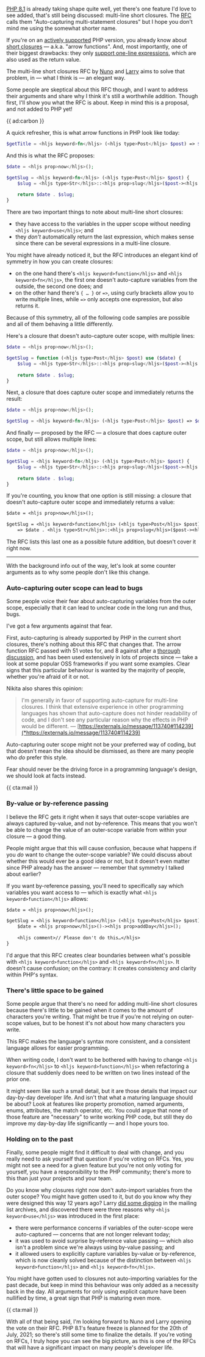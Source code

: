 [PHP 8.1](/blog/new-in-php-81) is already taking shape quite well, yet there's one feature I'd love to see added, that's still being discussed: multi-line short closures. The [RFC](*https://wiki.php.net/rfc/auto-capture-closure) calls them "Auto-capturing multi-statement closures" but I hope you don't mind me using the somewhat shorter name.

If you're on an [actively supported](*https://www.php.net/supported-versions.php) PHP version, you already know about [short closures](/blog/short-closures-in-php) — a.k.a. "arrow functions". And, most importantly, one of their biggest drawbacks: they only [support one-line expressions](/blog/short-closures-in-php#no-multi-line), which are also used as the return value.

The multi-line short closures RFC by [Nuno](*https://twitter.com/enunomaduro) and [Larry](*https://twitter.com/crell) aims to solve that problem, in — what I think is — an elegant way.

Some people are skeptical about this RFC though, and I want to address their arguments and share why I think it's still a worthwhile addition. Though first, I'll show you what the RFC is about. Keep in mind this is a proposal, and not added to PHP yet!  

{{ ad:carbon }}

A quick refresher, this is what arrow functions in PHP look like today: 

```php
$getTitle = <hljs keyword>fn</hljs> (<hljs type>Post</hljs> $post) => $post-><hljs prop>title</hljs>;
```

And this is what the RFC proposes:

```php
$date = <hljs prop>now</hljs>();

$getSlug = <hljs keyword>fn</hljs> (<hljs type>Post</hljs> $post) {
    $slug = <hljs type>Str</hljs>::<hljs prop>slug</hljs>($post-><hljs prop>title</hljs>);
    
    return $date . $slug;
}
```

There are two important things to note about multi-line short closures:

- they have access to the variables in the upper scope without needing `<hljs keyword>use</hljs>`; and
- they _don't_ automatically return the last expression, which makes sense since there can be several expressions in a multi-line closure.

You might have already noticed it, but the RFC introduces an elegant kind of symmetry in how you can create closures:

- on the one hand there's `<hljs keyword>function</hljs>` and `<hljs keyword>fn</hljs>`, the first one doesn't auto-capture variables from the outside, the second one does; and
- on the other hand there's `{ … }` or `=>`, using curly brackets allow you to write multiple lines, while `=>` only accepts one expression, but also returns it.

Because of this symmetry, all of the following code samples are possible and all of them behaving a little differently.

Here's a closure that doesn't auto-capture outer scope, with multiple lines:

```php
$date = <hljs prop>now</hljs>();

$getSlug = function (<hljs type>Post</hljs> $post) use ($date) {
    $slug = <hljs type>Str</hljs>::<hljs prop>slug</hljs>($post-><hljs prop>title</hljs>);
    
    return $date . $slug;
}
```

Next, a closure that does capture outer scope and immediately returns the result:

```php
$date = <hljs prop>now</hljs>();

$getSlug = <hljs keyword>fn</hljs> (<hljs type>Post</hljs> $post) => $date . <hljs type>Str</hljs>::<hljs prop>slug</hljs>($post-><hljs prop>title</hljs>);
```

And finally — proposed by the RFC — a closure that does capture outer scope, but still allows multiple lines:

```php
$date = <hljs prop>now</hljs>();

$getSlug = <hljs keyword>fn</hljs> (<hljs type>Post</hljs> $post) {
    $slug = <hljs type>Str</hljs>::<hljs prop>slug</hljs>($post-><hljs prop>title</hljs>);
    
    return $date . $slug;
}
```

If you're counting, you know that one option is still missing: a closure that doesn't auto-capture outer scope and immediately returns a value:

```txt
$date = <hljs prop>now</hljs>();

$getSlug = <hljs keyword>function</hljs> (<hljs type>Post</hljs> $post) <hljs keyword>use</hljs> ($date) 
    => $date . <hljs type>Str</hljs>::<hljs prop>slug</hljs>($post-><hljs prop>title</hljs>);
```

The RFC lists this last one as a possible future addition, but doesn't cover it right now.

---

With the background info out of the way, let's look at some counter arguments as to why some people don't like this change.

### Auto-capturing outer scope can lead to bugs

Some people voice their fear about auto-capturing variables from the outer scope, especially that it can lead to unclear code in the long run and thus, bugs.

I've got a few arguments against that fear.

First, auto-capturing is already supported by PHP in the current short closures, there's nothing about this RFC that changes that. The arrow function RFC passed with 51 votes for, and 8 against after a [thorough discussion](*https://externals.io/message/104693#104693), and has been used extensively in lots of projects since — take a look at some popular OSS frameworks if you want some examples. Clear signs that this particular behaviour is wanted by the majority of people, whether you're afraid of it or not.

Nikita also shares this opinion:

> I'm generally in favor of supporting auto-capture for multi-line closures. I think that extensive experience in other programming languages has shown that auto-capture does not hinder readability of code, and I don't see any particular reason why the effects in PHP would be different. — [https://externals.io/message/113740#114239](*https://externals.io/message/113740#114239)

Auto-capturing outer scope might not be your preferred way of coding, but that doesn't mean the idea should be dismissed, as there are many people who _do_ prefer this style.

Fear should never be the driving force in a programming language's design, we should look at facts instead.

{{ cta:mail }}

### By-value or by-reference passing

I believe the RFC gets it right when it says that outer-scope variables are always captured by-value, and not by-reference. This means that you won't be able to change the value of an outer-scope variable from within your closure — a good thing.

People might argue that this will cause confusion, because what happens if you _do_ want to change the outer-scope variable? We could discuss about whether this would ever be a good idea or not, but it doesn't even matter since PHP already has the answer — remember that symmetry I talked about earlier?

If you want by-reference passing, you'll need to specifically say which variables you want access to — which is exactly what `<hljs keyword>function</hljs>` allows:

```txt
$date = <hljs prop>now</hljs>();

$getSlug = <hljs keyword>function</hljs> (<hljs type>Post</hljs> $post) <hljs keyword>use</hljs> (&$date) {
    $date = <hljs prop>now</hljs>()-><hljs prop>addDay</hljs>();
    
    <hljs comment>// Please don't do this…</hljs>
}
```

I'd argue that this RFC creates clear boundaries between what's possible with `<hljs keyword>function</hljs>` and `<hljs keyword>fn</hljs>`. It doesn't cause confusion; on the contrary: it creates consistency and clarity within PHP's syntax.

### There's little space to be gained

Some people argue that there's no need for adding multi-line short closures because there's little to be gained when it comes to the amount of characters you're writing. That might be true if you're not relying on outer-scope values, but to be honest it's not about how many characters you write. 

This RFC makes the language's syntax more consistent, and a consistent language allows for easier programming.

When writing code, I don't want to be bothered with having to change `<hljs keyword>fn</hljs>` to `<hljs keyword>function</hljs>` when refactoring a closure that suddenly does need to be written on two lines instead of the prior one. 

It might seem like such a small detail, but it are those details that impact our day-by-day developer life. And isn't that what a maturing language should be about? Look at features like property promotion, named arguments, enums, attributes, the match operator, etc. You could argue that none of those feature are "necessary" to write working PHP code, but still they do improve my day-by-day life significantly — and I hope yours too.

### Holding on to the past

Finally, some people might find it difficult to deal with change, and you really need to ask yourself that question if you're voting on RFCs. Yes, you might not see a need for a given feature but you're not only voting for yourself, you have a responsibility to the PHP community; there's more to this than just your projects and your team.

Do you know why closures right now don't auto-import variables from the outer scope? You might have gotten used to it, but do you know why they were designed this way 12 years ago? Larry [did some digging](*https://externals.io/message/113740#113780) in the mailing list archives, and discovered there were three reasons why `<hljs keyword>use</hljs>` was introduced in the first place:

- there were performance concerns if variables of the outer-scope were auto-captured — concerns that are not longer relevant today;
- it was used to avoid surprise by-reference value passing — which also isn't a problem since we're always using by-value passing; and
- it allowed users to explicitly capture variables by-value or by-reference, which is now cleanly solved because of the distinction between `<hljs keyword>function</hljs>` and `<hljs keyword>fn</hljs>`.

You might have gotten used to closures not auto-importing variables for the past decade, but keep in mind this behaviour was only added as a necessity back in the day. All arguments for only using explicit capture have been nullified by time, a great sign that PHP is maturing even more.

{{ cta:mail }}

With all of that being said, I'm looking forward to Nuno and Larry opening the vote on their RFC. PHP 8.1's feature freeze is planned for the 20th of July, 2021; so there's still some time to finalize the details. If you're voting on RFCs, I truly hope you can see the big picture, as this is one of the RFCs that will have a significant impact on many people's developer life.	
